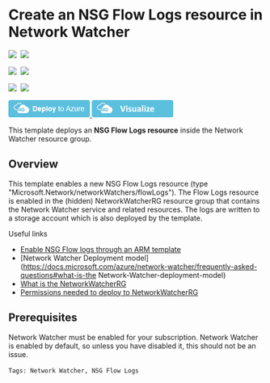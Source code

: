 # Create an NSG Flow Logs resource in Network Watcher

<IMG SRC="https://azurequickstartsservice.blob.core.windows.net/badges/101-networkwatcher-flowLogs-create/PublicLastTestDate.svg" />&nbsp;
<IMG SRC="https://azurequickstartsservice.blob.core.windows.net/badges/101-networkwatcher-flowLogs-create/PublicDeployment.svg" />&nbsp;

<IMG SRC="https://azurequickstartsservice.blob.core.windows.net/badges/101-networkwatcher-flowLogs-create/FairfaxLastTestDate.svg" />&nbsp;
<IMG SRC="https://azurequickstartsservice.blob.core.windows.net/badges/101-networkwatcher-flowLogs-create/FairfaxDeployment.svg" />&nbsp;

<IMG SRC="https://azurequickstartsservice.blob.core.windows.net/badges/101-networkwatcher-flowLogs-create/BestPracticeResult.svg" />&nbsp;
<IMG SRC="https://azurequickstartsservice.blob.core.windows.net/badges/101-networkwatcher-flowLogs-create/CredScanResult.svg" />&nbsp;

<a href="https://portal.azure.com/#create/Microsoft.Template/uri/https%3A%2F%2Fraw.githubusercontent.com%2FAzure%2Fazure-quickstart-templates%2Fmaster%2F101-networkwatcher-flowLogs-create%2Fazuredeploy.json" target="_blank">
<img src="https://raw.githubusercontent.com/Azure/azure-quickstart-templates/master/1-CONTRIBUTION-GUIDE/images/deploytoazure.png"/>
</a>
<a href="http://armviz.io/#/?load=https%3A%2F%2Fraw.githubusercontent.com%2FAzure%2Fazure-quickstart-templates%2Fmaster%2F101-networkwatcher-flowLogs-create%2Fazuredeploy.json" target="_blank">
<img src="https://raw.githubusercontent.com/Azure/azure-quickstart-templates/master/1-CONTRIBUTION-GUIDE/images/visualizebutton.png"/>
</a>


This template deploys an **NSG Flow Logs resource** inside the Network Watcher resource group.

## Overview

This template enables a new NSG Flow Logs resource (type "Microsoft.Network/networkWatchers/flowLogs").
The Flow Logs resource is enabled in the (hidden) NetworkWatcherRG resource group that contains the Network Watcher service and related resources. The logs are written to a storage account which is also deployed by the template.

Useful links
* [Enable NSG Flow logs through an ARM template](https://docs.microsoft.com/azure/network-watcher/network-watcher-nsg-flow-logging-azure-resource-manager)
* [Network Watcher Deployment model](https://docs.microsoft.com/azure/network-watcher/frequently-asked-questions#what-is-the Network-Watcher-deployment-model)
* [What is the NetworkWatcherRG](https://docs.microsoft.com/azure/network-watcher/frequently-asked-questions#what-is-the-NetworkWatcherRG)
* [Permissions needed to deploy to NetworkWatcherRG ](https://docs.microsoft.com/azure/network-watcher/frequently-asked-questions#which-permissions-are-needed-to-use-network-watcher)


## Prerequisites

Network Watcher must be enabled for your subscription. Network Watcher is enabled by default, so unless you have disabled it, this should not be an issue.


`Tags: Network Watcher, NSG Flow Logs`
